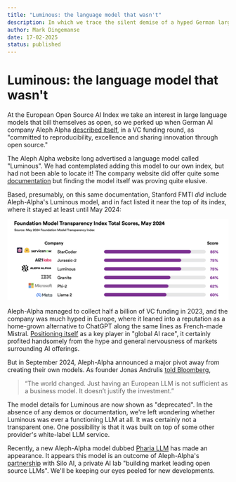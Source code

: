 ```yaml
--- 
title: "Luminous: the language model that wasn't"
description: In which we trace the silent demise of a hyped German large language model
author: Mark Dingemanse
date: 17-02-2025
status: published
---
```

# Luminous: the language model that wasn't

At the European Open Source AI Index we take an interest in large language models that bill themselves as open, so we perked up when German AI company Aleph Alpha [described itself](https://aleph-alpha.com/aleph-alpha-raises-a-total-investment-of-more-than-half-a-billion-us-dollars-from-a-consortium-of-industry-leaders-and-new-investors/), in a VC funding round, as "committed to reproducibility, excellence and sharing innovation through open source."

The Aleph Alpha website long advertised a language model called "Luminous". We had contemplated adding this model to our own index, but had not been able to locate it! The company website did offer quite some [documentation](https://docs.aleph-alpha.com/docs/Deprecated%20Luminous/Deprecated-Luminous/Deprecated-Luminous/) but finding the model itself was proving quite elusive.

Based, presumably, on this same documentation, Stanford FMTI _did_ include Aleph-Alpha's Luminous model, and in fact listed it near the top of its index, where it stayed at least until May 2024:

![FMTI scores showing Aleph Alpha's Luminous model at third place](/images/fmti-total-scores-may2024.png "FMTI Scores May 2024")

Aleph-Alpha managed to collect half a billion of VC funding in 2023, and the company was much hyped in Europe, where it leaned into a reputation as a home-grown alternative to ChatGPT along the same lines as French-made Mistral. [Positioning itself](https://aleph-alpha.com/aleph-alpha-raises-a-total-investment-of-more-than-half-a-billion-us-dollars-from-a-consortium-of-industry-leaders-and-new-investors/) as a key player in "global AI race", it certainly profited handsomely from the hype and general nervousness of markets surrounding AI offerings.

But in September 2024, Aleph-Alpha announced a major pivot away from creating their own models. As founder Jonas Andrulis [told Bloomberg](https://archive.ph/fbUK2), 

> “The world changed. Just having an European LLM is not sufficient as a business model. It doesn’t justify the investment.”

The model details for Luminous are now shown as "deprecated". In the absence of any demos or documentation, we're left wondering whether Luminous was ever a functioning LLM at all. It was certainly not a transparent one. One possibility is that it was built on top of some other provider's white-label LLM service. 

Recently, a new Aleph-Alpha model dubbed [Pharia LLM](https://huggingface.co/Aleph-Alpha/Pharia-1-LLM-7B-control/blob/main/README.md) has made an appearance. It appears this model is an outcome of Aleph-Alpha's [partnership](https://aleph-alpha.com/aleph-alpha-and-silo-ai-enter-a-strategic-partnership-to-advance-open-source-ai-and-enterprise-grade-solutions-in-europe/) with Silo AI, a private AI lab "building market leading open source LLMs". We'll be keeping our eyes peeled for new developments.
